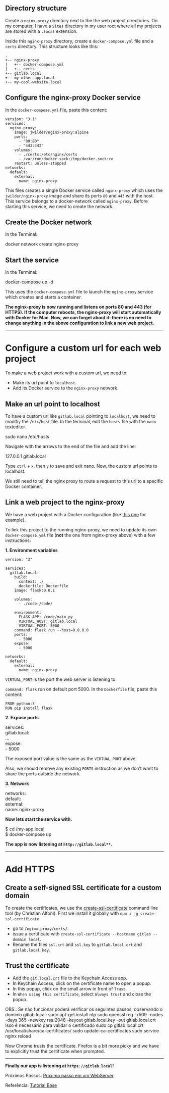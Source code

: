 
## Directory structure

Create a `nginx-proxy` directory next to the the web project directories. On my computer, I have a `Sites` directory in my user root where all my projects are stored with a `.local` extension.

Inside this `nginx-proxy` directory, create a `docker-compose.yml` file and a `certs` directory. This structure looks like this:
```
.  
+-- nginx-proxy  
|   +-- docker-compose.yml  
|   +-- certs  
+-- gitlab.local  
+-- my-other-app.local  
+-- my-cool-website.local
```

## Configure the nginx-proxy Docker service

In the `docker-compose.yml` file, paste this content:
```
version: "3.1"
services:  
  nginx-proxy:  
    image: jwilder/nginx-proxy:alpine  
    ports:  
      - "80:80"  
      - "443:443"  
    volumes:  
      - ./certs:/etc/nginx/certs  
      - /var/run/docker.sock:/tmp/docker.sock:ro  
    restart: unless-stopped
networks:  
  default:  
    external:  
      name: nginx-proxy
```

This files creates a single Docker service called `nginx-proxy` which uses the `jwilder/nginx-proxy` image and share its ports `80` and `443` with the host. This service belongs to a docker-network called `nginx-proxy`. Before starting this service, we need to create the network.

## Create the Docker network

In the Terminal:

docker network create nginx-proxy

## Start the service

In the Terminal:

docker-compose up -d

This uses the `docker-compose.yml` file to launch the `nginx-proxy` service which creates and starts a container.

**The nginx-proxy is now running and listens on ports 80 and 443 (for HTTPS). If the computer reboots, the nginx-proxy will start automatically with Docker for Mac. Now, we can forget about it: there is no need to change anything in the above configuration to link a new web project.**

----------

# Configure a custom url for each web project

To make a web project work with a custom url, we need to:

-   Make its url point to `localhost`.
-   Add its Docker service to the `nginx-proxy` network.

## Make an url point to localhost

To have a custom url like `gitlab.local` pointing to `localhost`, we need to modifiy the `/etc/host` file. In the terminal, edit the `hosts` file with the `nano` texteditor.

sudo nano /etc/hosts

Navigate with the arrows to the end of the file and add the line:

127.0.0.1        gitlab.local

Type `ctrl` + `x`, then `y` to save and exit nano. Now, the custom url points to localhost.

We still need to tell the nginx proxy to route a request to this url to a specific Docker container.

## Link a web project to the nginx-proxy

We have a web project with a Docker configuration (like [this one](https://medium.com/@francoisromain/getting-started-with-docker-for-local-node-js-development-192ceca18781) for example).

To link this project to the running nginx-proxy, we need to update its own `docker-compose.yml` file (**not** the one from nginx-proxy above) with a few instructions:

**1. Environment variables**
```
version: "3"

services:
  gitlab.local:
    build:
      context: ./
      dockerfile: Dockerfile
    image: flask:0.0.1

    volumes:
      - ./code:/code/

    environment:
      FLASK_APP: /code/main.py
      VIRTUAL_HOST: gitlab.local
      VIRTUAL_PORT: 5000
    command: flask run --host=0.0.0.0
    ports:
      - 5000
    expose:
      - 5000

networks:
  default:
    external:
      name: nginx-proxy
```
`VIRTUAL_PORT` is the port the web server is listening to.

`command: flask` run on default port 5000.
In the `Dockerfile` file, paste this content:
```
FROM python:3
RUN pip install flask
```

**2. Expose ports**

services:  
  gitlab.local:  
    …  
    expose:  
      - 5000

The exposed port value is the same as the `VIRTUAL_PORT` above.

Also, we should remove any existing `PORTS` instruction as we don’t want to share the ports outside the network.

**3. Network**

networks:  
  default:  
    external:  
      name: nginx-proxy

**Now lets start the service with:**

$ cd /my-app.local  
$ docker-compose up

**The app is now listening at  `http://gitlab.local**`.**

----------

# Add HTTPS

## Create a self-signed SSL certificate for a custom domain

To create the certificates, we use the [create-ssl-certificate](https://github.com/christianalfoni/create-ssl-certificate) command line tool (by Christian Alfoni). First we install it globally with `npm i -g create-ssl-certificate`.

-   go to `/nginx-proxy/certs/`.
-   issue a certificate with `create-ssl-certificate --hostname gitlab --domain local`.
-   Rename the files `ssl.crt` and `ssl.key` to `gitlab.local.crt` and `gitlab.local.key`.

## Trust the certificate

-   Add the `git.local.crt` file to the Keychain Access app.
-   In Keychain Access, click on the certificate name to open a popup.
-   In this popup, click on the small arrow in front of `Trust`.
-   In `When using this certificate`, select `Always trust` and close the popup.


OBS.: Se não funcionar poderá verificar os seguintes passos, observando o domínio gitlab.local:
sudo apt-get install ntp
sudo openssl req -x509 -nodes -days 365 -newkey rsa:2048 -keyout gitlab.local.key -out gitlab.local.crt 
Isso é necessário para validar o certificado
sudo cp gitlab.local.crt /usr/local/share/ca-certificates/
sudo update-ca-certificates
sudo service nginx reload


Now Chrome trusts the certificate. Firefox is a bit more picky and we have to explicitly trust the certificate when prompted.

----------

**Finally our app is listening at `https://gitlab.local`!**

Próximos Passos:
[Próximo passo em um WebServer](https://medium.com/@francoisromain/host-multiple-websites-with-https-inside-docker-containers-on-a-single-server-18467484ab95)

Referência: 
[Tutorial Base](https://medium.com/@francoisromain/set-a-local-web-development-environment-with-custom-urls-and-https-3fbe91d2eaf0)

